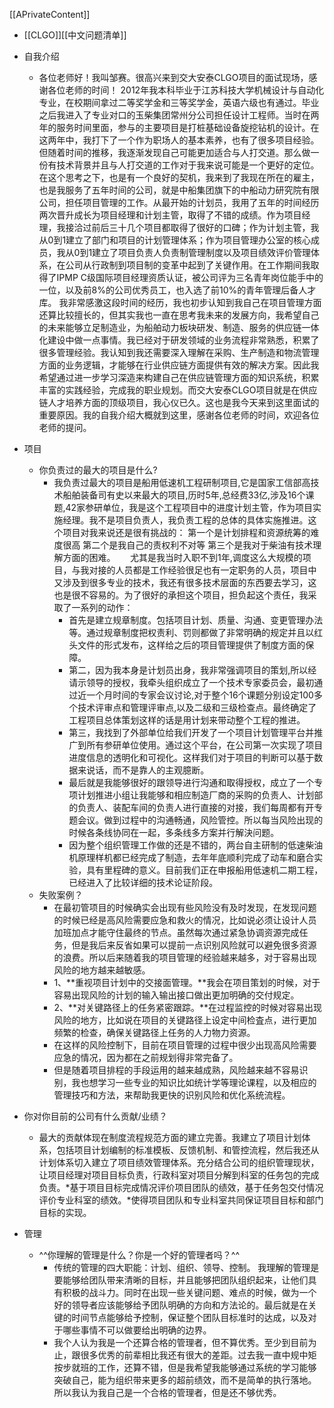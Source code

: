 [[APrivateContent]]
- [[CLGO]][[中文问题清单]]
- 自我介绍
	- 各位老师好！我叫邹赛。很高兴来到交大安泰CLGO项目的面试现场，感谢各位老师的时间！
	2012年我本科毕业于江苏科技大学机械设计与自动化专业，在校期间拿过二等奖学金和三等奖学金，英语六级也有通过。毕业之后我进入了专业对口的玉柴集团常州分公司担任设计工程师。当时在两年的服务时间里面，参与的主要项目是打桩基础设备旋挖钻机的设计。在这两年中，我打下了一个作为职场人的基本素养，也有了很多项目经验。但随着时间的推移，我逐渐发现自己可能更加适合与人打交道。那么做一份有技术背景并且与人打交道的工作对于我来说可能是一个更好的定位。在这个思考之下，也是有一个良好的契机，我来到了我现在所在的雇主，也是我服务了五年时间的公司，就是中船集团旗下的中船动力研究院有限公司，担任项目管理的工作。从最开始的计划员，我用了五年的时间经历两次晋升成长为项目经理和计划主管，取得了不错的成绩。作为项目经理，我接洽过前后三十几个项目都取得了很好的口碑；作为计划主管，我从0到1建立了部门和项目的计划管理体系；作为项目管理办公室的核心成员，我从0到1建立了项目负责人负责制管理制度以及项目绩效评价管理体系，在公司从行政制到项目制的变革中起到了关键作用。在工作期间我取得了IPMP C级国际项目经理资质认证，被公司评为三名青年岗位能手中的一位，以及前8%的公司优秀员工，也入选了前10%的青年管理后备人才库。
	我非常感激这段时间的经历，我也初步认知到我自己在项目管理方面还算比较擅长的，但其实我也一直在思考我未来的发展方向，我希望自己的未来能够立足制造业，为船舶动力板块研发、制造、服务的供应链一体化建设中做一点事情。我已经对于研发领域的业务流程非常熟悉，积累了很多管理经验。我认知到我还需要深入理解在采购、生产制造和物流管理方面的业务逻辑，才能够在行业供应链方面提供有效的解决方案。因此我希望通过进一步学习深造来构建自己在供应链管理方面的知识系统，积累丰富的实践经验，完成我的职业规划。而交大安泰CLGO项目就是在供应链人才培养方面的顶级项目，我心仪已久。这也是我今天来到这里面试的重要原因。我的自我介绍大概就到这里，感谢各位老师的时间，欢迎各位老师的提问。

- 项目
	- 你负责过的最大的项目是什么?
		- 我负责过最大的项目是船用低速机工程研制项目,它是国家工信部高技术船舶装备司有史以来最大的项目,历时5年,总经费33亿,涉及16个课题,42家参研单位，我是这个工程项目中的进度计划主管，作为项目实施经理。我不是项目负责人，我负责工程的总体的具体实施推进。这个项目对我来说还是很有挑战的：
				第一个是计划排程和资源统筹的难度很高
				第二个是我自己的责权利不对等
				第三个是我对于柴油有技术理解方面的困难。     
				尤其是我当时入职不到1年,调度这么大规模的项目，与我对接的人员都是工作经验很足也有一定职务的人员，项目中又涉及到很多专业的技术，我还有很多技术层面的东西要去学习，这也是很不容易的。为了很好的承担这个项目，担负起这个责任，我采取了一系列的动作：
			- 首先是建立规章制度。包括项目计划、质量、沟通、变更管理办法等。通过规章制度把权责利、罚则都做了非常明确的规定并且以红头文件的形式发布，这样给之后的项目管理提供了制度方面的保障。
			- 第二，因为我本身是计划员出身，我非常强调项目的策划,所以经请示领导的授权，我牵头组织成立了一个技术专家委员会，最初通过近一个月时间的专家会议讨论,对于整个16个课题分别设定100多个技术评审点和管理评审点,以及二级和三级检查点。最终确定了工程项目总体策划这样的话是用计划来带动整个工程的推进。
			- 第三，我找到了外部单位给我们开发了一个项目计划管理平台并推广到所有参研单位使用。通过这个平台，在公司第一次实现了项目进度信息的透明化和可视化。这样我们对于项目的判断可以基于数据来说话，而不是靠人的主观臆断。
			- 最后就是我能够很好的跟领导进行沟通和取得授权，成立了一个专项计划推进小组让我能够和相应制造厂商的采购的负责人、计划部的负责人、装配车间的负责人进行直接的对接，我们每周都有开专题会议。做到过程中的沟通畅通，风险管控。所以每当风险出现的时候各条线协同在一起，多条线多方案并行解決问题。
			- 因为整个组织管理工作做的还是不错的，两台自主研制的低速柴油机原理样机都已经完成了制造，去年年底顺利完成了动车和磨合实验，具有里程碑的意义。目前我们正在申报船用低速机二期工程，已经进入了比较详细的技术论证阶段。
	- 失败案例？
		- 在最初管项目的时候确实会出现有些风险没有及时发现，在发现问题的时候已经是高风险需要应急和救火的情况，比如说必须让设计人员加班加点才能守住最终的节点。虽然每次通过紧急协调资源完成任务，但是我后来反省如果可以提前一点识别风险就可以避免很多资源的浪费。所以后来随着我的项目管理的经验越来越多，对于容易出现风险的地方越来越敏感。
		- 1、**重视项目计划中的交接面管理。**我会在项目策划的时候，对于容易出现风险的计划的输入输出接口做出更加明确的交付规定。
		- 2、**对关键路径上的任务紧密跟踪。**在过程监控的时候对容易出现风险的地方，比如说在项目的关键路径上设定中间检査点，进行更加频繁的检查，确保关键路径上任务的人力物力资源。
		- 在这样的风险控制下，目前在项目管理的过程中很少出现高风险需要应急的情况，因为都在之前规划得非常完备了。
		- 但是随着项目排程的手段运用的越来越成熟，风险越来越不容易识别，我也想学习一些专业的知识比如统计学等理论课程，以及相应的管理技巧和方法，来帮助我更快的识别风险和优化系统流程。

- 你对你目前的公司有什么贡献/业绩？
	- 最大的贡献体现在制度流程规范方面的建立完善。我建立了项目计划体系，包括项目计划编制的标准模板、反馈机制、和管控流程，然后我还从计划体系切入建立了项目绩效管理体系。充分结合公司的组织管理现状，让项目经理对项目目标负责，行政科室对项目分解到科室的任务包的完成负责。*基于项目目标完成情况评价项目团队的绩效，基于任务包交付情况评价专业科室的绩效。*使得项目团队和专业科室共同保证项目目标和部门目标的实现。
		

- 管理
	- ^^你理解的管理是什么？你是一个好的管理者吗？^^
		- 传统的管理的四大职能：计划、组织、领导、控制。 我理解的管理是要能够给团队带来清晰的目标，并且能够把团队组织起来，让他们具有积极的战斗力。同时在出现一些关键问题、难点的时候，做为一个好的领导者应该能够给予团队明确的方向和方法论的。最后就是在关键的时间节点能够给予控制，保证整个团队目标准时的达成，以及对于哪些事情不可以做要给出明确的边界。
		- 我个人认为我是一个还算合格的管理者，但不算优秀。至少到目前为止，跟很多优秀的前辈相比我还有很大的差距。过去我一直中规中矩按步就班的工作，还算不错，但是我希望我能够通过系统的学习能够突破自己，能为组织带来更多的超前绩效，而不是简单的执行落地。所以我认为我自己是一个合格的管理者，但是还不够优秀。






